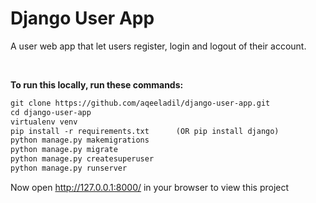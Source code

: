 ﻿# Django User App
A user web app that let users register, login and logout of their account. 

<br>

**To run this locally, run these commands:**

```html
git clone https://github.com/aqeeladil/django-user-app.git
cd django-user-app
virtualenv venv
pip install -r requirements.txt      (OR pip install django)
python manage.py makemigrations
python manage.py migrate
python manage.py createsuperuser
python manage.py runserver
```

Now open http://127.0.0.1:8000/ in your browser to view this project

<br><br>







        
